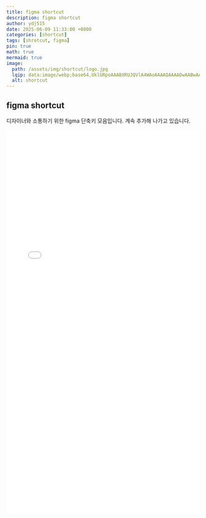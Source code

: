 ```yaml
---
title: figma shortcut
description: figma shortcut
author: ydj515
date: 2025-06-09 11:33:00 +0800
categories: [shortcut]
tags: [shrotcut, figma]
pin: true
math: true
mermaid: true
image:
  path: /assets/img/shortcut/logo.jpg
  lqip: data:image/webp;base64,UklGRpoAAABXRUJQVlA4WAoAAAAQAAAADwAABwAAQUxQSDIAAAARL0AmbZurmr57yyIiqE8oiG0bejIYEQTgqiDA9vqnsUSI6H+oAERp2HZ65qP/VIAWAFZQOCBCAAAA8AEAnQEqEAAIAAVAfCWkAALp8sF8rgRgAP7o9FDvMCkMde9PK7euH5M1m6VWoDXf2FkP3BqV0ZYbO6NA/VFIAAAA
  alt: shortcut
---
```


## figma shortcut

디자이너와 소통하기 위한 figma 단축키 모음입니다. 계속 추가해 나가고 있습니다.

<iframe src="/assets/html/figma.html" width="100%" height="1000" style="border:none;"></iframe>